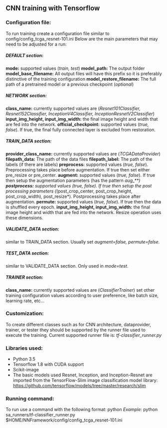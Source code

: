 
## CNN training with Tensorflow

### Configuration file:
To run training create a configuration file similar to config/config_tcga_resnet-101.ini
Below are the main parameters that may need to be adjusted for a run:

##### DEFAULT section:
**mode:** supported values (*train, test*)
**model_path:** The output folder
**model_base_filename:** All output files will have this prefix so it is preferably distinctive of the training configuration
**model_restore_filename:** The full path of a pretrained model or a previous checkpoint (*optional*)

##### NETWORK section:
**class_name:** currently supported values are (*Resnet101Classifier, Resnet152Classifier, InceptionV4Classifier, InceptionResnetV2Classifier*)
**input_img_height, input_img_width:** the final image height and width that are fed into the network.
**official_checkpoint:** supported values (*true, false*). If true, the final fully connected layer is excluded from restoration.

##### TRAIN_DATA section:
**provider_class_name:** currently supported values are (*TCGADataProvider*)
**filepath_data:** The path of the data files
**filepath_label:** The path of the labels (if there are labels) 
**preprocess:** supported values (*true, false*). Preprocessing takes place before augmentation. If true then set either pre_resize or pre_center.
**augment:** supported values (*true, false*). If true then setup the augmentation parameters (has the pattern *aug_**)
**postprocess:** supported values (*true, false*). If true then setup the post processing parameters (*(post_crop_center, post_crop_height, post_crop_width), post_resize*). Postprocessing takes place after augmentation.
**permute:** supported values (*true, false*). If true then the data is shuffled every epoch.
**input_img_height, input_img_width:** the final image height and width that are fed into the network. Resize operation uses these dimensions.

##### VALIDATE_DATA section:
similar to TRAIN_DATA section. Usually set *augment=false, permute=false*.

##### TEST_DATA section:
similar to VALIDATE_DATA section. Only used in *mode=test*.

##### TRAINER section:
**class_name:**  currently supported values are (*ClassifierTrainer*)
set other training configuration values according to user preference, like batch size, learning rate, etc...

### Customization:
To create different classes such as for CNN architecture, dataprovider, trainer, or tester they should be supported by the runner file used to execute the training.
Current supported runner file is: *tf-classifier_runner.py*

### Libraries used:
* Python 3.5 
* Tensorflow 1.8 with CUDA support
* Scikit-image
* The basic models used Resnet, Inception, and Inception-Resnet are imported from the TensorFlow-Slim image classification model library: https://github.com/tensorflow/models/tree/master/research/slim


### Running command:
To run use a command with the following format:
python <runner py file> <config file full path>
*Example:*
python sa_runners/tf-classifier_runner.py $HOME/NNFramework/config/config_tcga_resnet-101.ini
